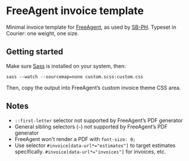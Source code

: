 # FreeAgent invoice template

Minimal invoice template for [FreeAgent](https://freeagent.com), as used by [SB-PH](https://sb-ph/com). Typeset in Courier: one weight, one size.

## Getting started

Make sure [Sass](http://sass-lang.com) is installed on your system, then:

```
sass --watch --sourcemap=none custom.scss:custom.css
```
Then, copy the output into FreeAgent’s custom invoice theme CSS area.

## Notes

- `::first-letter` selector not supported by FreeAgent’s PDF generator
- General sibling selectors (`~`) not supported by FreeAgent’s PDF generator
- FreeAgent won't render a PDF with `font-size: 0;`
- Use selector `#invoice[data-url*="estimates"]` to target estimates specifically. `#invoice[data-url*="invoices"]` for invoices, etc.
